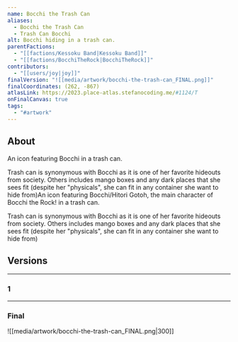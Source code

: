 ```yaml
---
name: Bocchi the Trash Can
aliases:
  - Bocchi the Trash Can
  - Trash Can Bocchi
alt: Bocchi hiding in a trash can.
parentFactions:
  - "[[factions/Kessoku Band|Kessoku Band]]"
  - "[[factions/BocchiTheRock|BocchiTheRock]]"
contributors:
  - "[[users/joy|joy]]"
finalVersion: "![[media/artwork/bocchi-the-trash-can_FINAL.png]]"
finalCoordinates: (262, -867)
atlasLink: https://2023.place-atlas.stefanocoding.me/#1124/T
onFinalCanvas: true
tags:
  - "#artwork"
---
```

## About
An icon featuring Bocchi in a trash can.

Trash can is synonymous with Bocchi as it is one of her favorite hideouts from society. Others includes mango boxes and any dark places that she sees fit (despite her "physicals", she can fit in any container she want to hide from)An icon featuring Bocchi/Hitori Gotoh, the main character of Bocchi the Rock! in a trash can.

Trash can is synonymous with Bocchi as it is one of her favorite hideouts from society. Others includes mango boxes and any dark places that she sees fit (despite her "physicals", she can fit in any container she want to hide from)

## Versions
___
### 1

___
### Final
![[media/artwork/bocchi-the-trash-can_FINAL.png|300]]
